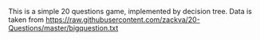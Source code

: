 This is a simple 20 questions game, implemented by decision tree. 
Data is taken from https://raw.githubusercontent.com/zackva/20-Questions/master/bigquestion.txt
